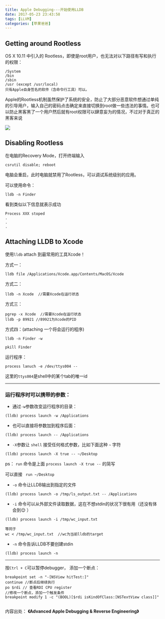 ```yaml
---
title: Apple Debugging---开始使用LLDB
date: 2017-05-23 23:43:58
tags: [LLVM]
categories: [苹果爸爸]
---
```


## Getting around Rootless

OS X 10.11 中引入的 Rootless，即使是root用户，也无法对以下路径有写和执行的权限：

	/System
	/bin
	/sbin
	/usr (except /usr/local)
	只有Apple自身签名的软件（含命令行工具）可以。

Apple的Rootless机制虽然保护了系统的安全，防止了大部分恶意软件想通过单纯的引导用户，输入自己的密码点击确定来直接切换到root做一些违法的事情。也可以防止黑客黑了一个用户然后就有root权限可以肆意妄为的情况，不过对于真正的黑客来说

![](https://pic2.zhimg.com/e3a51869c1a65e3cb56378470b5af695_b.jpg)



## Disabling Rootless

在电脑的Recovery Mode，打开终端输入 

	csrutil disable; reboot

电脑会重启，此时电脑就禁用了Rootless，可以调试系统级别的应用。

<!--more-->

可以使用命令：

 	lldb -n Finder
 	
 看到类似以下信息就表示成功
 
 	Process XXX stoped
 	.
 	.
 	.
 
## Attaching LLDB to Xcode
 使用`lldb` attach 到最常用的工具Xcode！

方式一：

	lldb file /Applications/Xcode.app/Contents/MacOS/Xcode
	
方式二：

	lldb -n Xcode  //需要Xcode在运行状态
	
方式三：

	pgrep -x Xcode  //需要Xcode在运行状态
	lldb -p 89921 //89921为Xcode的PID
	
方式四：(attaching 一个将会运行的程序)

	lldb -n Finder -w
	
	pkill Finder

 运行程序：

	process lanuch -e /dev/ttys004 --
	
这里的`ttys004`是shell中的某个tab的唯一id
	
----

### 运行程序时可以携带的参数：
* 通过`-w`参数改变运行程序的目录：

``` lldb
(lldb) process launch -w /Applications
```

* 也可以直接将参数加到程序后面：

``` lldb
(lldb) process launch -- /Applications
```


* `-X`参数让 `shell` 接受任何格式参数，比如下面这种 `~` 字符

``` lldb
(lldb) process launch -X true -- ~/Desktop
```

ps： `run` 命令是上面 `process launch -X true --` 的简写

可以直接  ` run ~/Desktop`
	
* `-o` 命令让LLDB输出到指定的文件

``` lldb
(lldb) process launch -o /tmp/ls_output.txt -- /Applications

```

* `-i` 命令可以从外部文件读取数据，这在不想stdin的状况下很有用（还没有体会到😌 ）

``` shell
(lldb) process launch -i /tmp/wc_input.txt

等同于
wc < /tmp/wc_input.txt  //wc为当前lldb的target
```

* `-n` 命令告诉LLDB不要创建stdin

``` 
(lldb) process launch -n
```

----

 按`Ctrl + C`可以暂停debugger， 添加一个断点：

``` shell
breakpoint set -n "-[NSView hitTest:]"	
continue //断点后继续执行
po $rdi // 查看RDI CPU register	
//修改一个断点，添加一个触发条件
breakpoint modify 1 -c "(BOOL)[$rdi isKindOfClass:[NSTextView class]]" 
	
```		
		
内容出处：
__《Advanced Apple Debugging & Reverse Engineering》__

